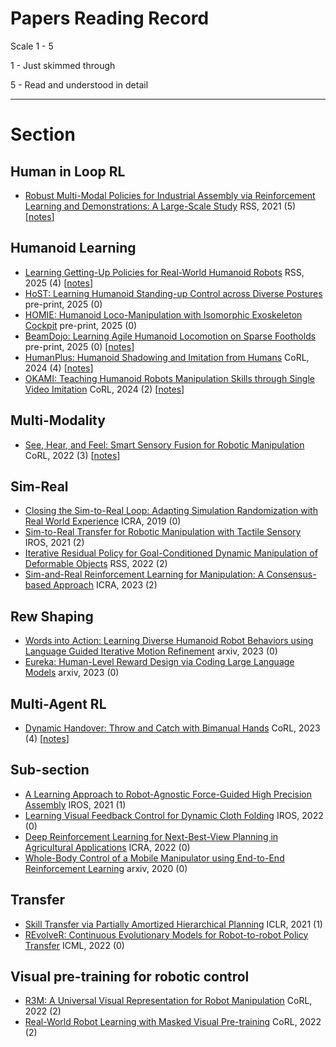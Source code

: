 # Papers Reading Record

Scale 1 - 5

 1 - Just skimmed through
 
 5 - Read and understood in detail

----------------------------------------

# Section

## Human in Loop RL 
- [Robust Multi-Modal Policies for Industrial Assembly via Reinforcement Learning and Demonstrations: A Large-Scale Study](https://arxiv.org/pdf/2103.11512) RSS, 2021 (5) [[notes](https://github.com/Asad-Shahid/Papers/blob/main/Notes/Robust%20Multi-Modal%20Policies%20for%20Industrial%20Assembly%20via%20Reinforcement%20Learning%20and%20Demonstrations:%20A%20Large-Scale%20Study.md)]

## Humanoid Learning 
- [Learning Getting-Up Policies for Real-World Humanoid Robots](https://humanoid-getup.github.io/) RSS, 2025 (4) [[notes](https://github.com/Asad-Shahid/Papers/blob/main/Notes/Learning%20Getting-Up%20Policies%20for%20Real-World%20Humanoid%20Robots.md)]
- [HoST: Learning Humanoid Standing-up Control across Diverse Postures](https://taohuang13.github.io/humanoid-standingup.github.io/) pre-print, 2025 (0)
- [HOMIE: Humanoid Loco-Manipulation with Isomorphic Exoskeleton Cockpit](https://homietele.github.io/) pre-print, 2025 (0)
- [BeamDojo: Learning Agile Humanoid Locomotion on Sparse Footholds](https://why618188.github.io/beamdojo/static/BeamDojo.pdf) pre-print, 2025 (0) [[notes](https://github.com/Asad-Shahid/Papers/blob/main/Notes/BeamDojo%3A%20Learning%20Agile%20Humanoid%20Locomotion%20on%20Sparse%20Footholds.md)]
- [HumanPlus: Humanoid Shadowing and Imitation from Humans](https://humanoid-ai.github.io/HumanPlus.pdf) CoRL, 2024 (4) [[notes](https://github.com/Asad-Shahid/Papers/blob/main/Notes/HumanPlus%3A%20Humanoid%20Shadowing%20and%20Imitation%20from%20Humans.md)]
- [OKAMI: Teaching Humanoid Robots Manipulation Skills through Single Video Imitation](https://ut-austin-rpl.github.io/OKAMI/) CoRL, 2024 (2) [[notes](https://github.com/Asad-Shahid/Papers/blob/main/Notes/OKAMI%3A%20Teaching%20Humanoid%20Robots%20Manipulation%20Skills%20through%20Single%20Video%20Imitation.md)]


## Multi-Modality
- [See, Hear, and Feel: Smart Sensory Fusion for Robotic Manipulation](https://arxiv.org/pdf/2212.03858.pdf) CoRL, 2022 (3) [[notes](https://github.com/Asad-Shahid/Papers/blob/main/Notes/Smart%20Sensory%20Fusion%20for%20Robotic%20Manipulation.md)]


## Sim-Real
- [Closing the Sim-to-Real Loop: Adapting Simulation Randomization with Real World Experience](https://sites.google.com/view/simopt) ICRA, 2019 (0)
- [Sim-to-Real Transfer for Robotic Manipulation with Tactile Sensory](https://arxiv.org/pdf/2103.00410.pdf) IROS, 2021 (2)
- [Iterative Residual Policy for Goal-Conditioned Dynamic Manipulation of Deformable Objects](https://irp.cs.columbia.edu/) RSS, 2022 (2)
- [Sim-and-Real Reinforcement Learning for Manipulation: A Consensus-based Approach](https://arxiv.org/pdf/2302.13423.pdf) ICRA, 2023 (2)

## Rew Shaping
- [Words into Action: Learning Diverse Humanoid Robot Behaviors using Language Guided Iterative Motion Refinement](https://arxiv.org/pdf/2310.06226.pdf) arxiv, 2023 (0)
- [Eureka: Human-Level Reward Design via Coding Large Language Models](https://eureka-research.github.io/) arxiv, 2023 (0)

## Multi-Agent RL
- [Dynamic Handover: Throw and Catch with Bimanual Hands](https://binghao-huang.github.io/dynamic_handover/) CoRL, 2023 (4) [[notes](https://github.com/Asad-Shahid/Papers/blob/main/Notes/Dynamic%20Handover%3A%20Throw%20and%20Catch%20with%20Bimanual%20Hands.md)]

## Sub-section
- [A Learning Approach to Robot-Agnostic Force-Guided High Precision Assembly](https://arxiv.org/pdf/2010.08052.pdf) IROS, 2021 (1)
- [Learning Visual Feedback Control for Dynamic Cloth Folding](https://arxiv.org/pdf/2109.04771.pdf) IROS, 2022 (0)
- [Deep Reinforcement Learning for Next-Best-View Planning in Agricultural Applications](https://ieeexplore.ieee.org/stamp/stamp.jsp?tp=&arnumber=9811800) ICRA, 2022 (0)
- [Whole-Body Control of a Mobile Manipulator using End-to-End Reinforcement Learning](http://jenjenchung.github.io/anthropomorphic/Papers/Kindle2020whole.pdf) arxiv, 2020 (0)

## Transfer
- [Skill Transfer via Partially Amortized Hierarchical Planning](https://arxiv.org/pdf/2011.13897.pdf) ICLR, 2021 (1)
- [REvolveR: Continuous Evolutionary Models for Robot-to-robot Policy Transfer](https://arxiv.org/pdf/2202.05244.pdf) ICML, 2022 (0)

## Visual pre-training for robotic control
- [R3M: A Universal Visual Representation for Robot Manipulation](https://arxiv.org/pdf/2203.12601.pdf) CoRL, 2022 (2)
- [Real-World Robot Learning with Masked Visual Pre-training](https://arxiv.org/pdf/2210.03109.pdf) CoRL, 2022 (2)
